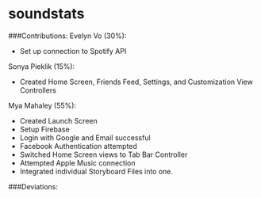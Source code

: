 # soundstats
###Contributions:
Evelyn Vo (30%):
- Set up connection to Spotify API

Sonya Pieklik (15%):
- Created Home Screen, Friends Feed, Settings, and Customization View Controllers

Mya Mahaley (55%):
- Created Launch Screen
- Setup Firebase
- Login with Google and Email successful
- Facebook Authentication attempted
- Switched Home Screen views to Tab Bar Controller
- Attempted Apple Music connection
- Integrated individual Storyboard Files into one.
    
###Deviations:
